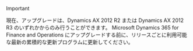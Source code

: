 > [!IMPORTANT]
> 現在、アップグレードは、Dynamics AX 2012 R2 または Dynamics AX 2012 R3 のいずれかからのみ行うことができます。 Microsoft Dynamics 365 for Finance and Operations にアップグレードする前に、リリースごとに利用可能な最新の累積的な更新プログラムに更新してください。 

